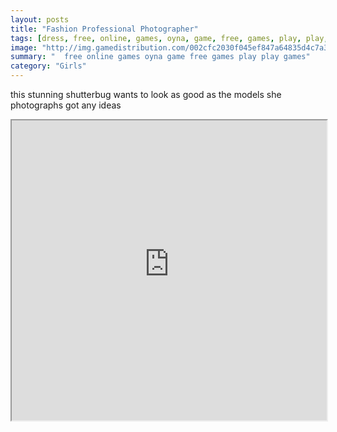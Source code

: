```yaml
---
layout: posts
title: "Fashion Professional Photographer"
tags: [dress, free, online, games, oyna, game, free, games, play, play, games]
image: "http://img.gamedistribution.com/002cfc2030f045ef847a64835d4c7a3c.jpg"
summary: "  free online games oyna game free games play play games"
category: "Girls"
---
```


this stunning shutterbug wants to look as good as the models she photographs got any ideas

<iframe width="100%" height="480px;" src="http://flash.gamedistribution.com?game=002cfc2030f045ef847a64835d4c7a3c"></iframe>